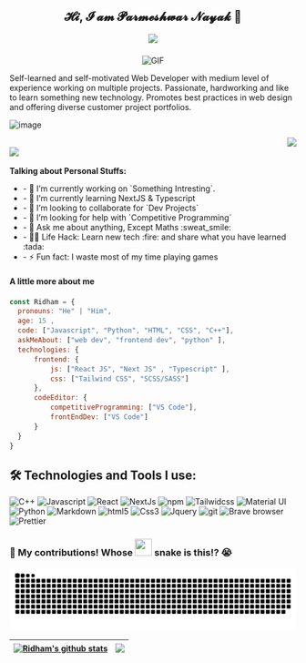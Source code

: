 <h2 align="center">𝓗𝓲, 𝓘 𝓪𝓶 𝓟𝓪𝓻𝓶𝓮𝓼𝓱𝔀𝓪𝓻 𝓝𝓪𝔂𝓪𝓴 👋</h2>
<p align="center">
  <a align="center" href="https://github.com/DenverCoder1/readme-typing-svg"><img src="https://readme-typing-svg.herokuapp.com?&font=IBM+Plex+Sans&color=F72EE2&size=25&lines=Welcome+to+my+GitHub+Profile!;I'm+a+MERN+Stack+developer;" /></a>
</p>

<p align="center">
<img align="middle" alt="GIF" src="https://camo.githubusercontent.com/dd9b4a35c79a57583ccfc38c3512469e375ebae578f7a90aa020f57748a81dfc/68747470733a2f2f6d69722d73332d63646e2d63662e626568616e63652e6e65742f70726f6a6563745f6d6f64756c65732f68642f3232383733353133373131393831312e363230353437323462616630622e676966" />
</p>
<p>
Self-learned and self-motivated Web Developer with medium level of experience working on multiple projects. Passionate, hardworking and like to learn something new technology. Promotes best practices in web design and offering diverse customer project portfolios.
</p>
<p align="center">
 
![image](https://user-images.githubusercontent.com/61057666/169029838-74df663d-2e62-4d77-bdff-b43f7d63f00f.png)

</p>

<img align="right" src="https://media.giphy.com/media/M9gbBd9nbDrOTu1Mqx/giphy.gif">
<br>
  <a align='center' href="https://visitcount.itsvg.in">
  <img src="https://visitcount.itsvg.in/api?id=ridhamrj&label=Profile%20Views&color=0&icon=0&pretty=true" />
</a>
  
**Talking about Personal Stuffs:**
<ul>
  <li>- 🔭 I’m currently working on `Something Intresting`.</li>
  <li>- 🌱 I’m currently learning NextJS & Typescript</li>
  <li>- 👯 I’m looking to collaborate for `Dev Projects`</li>
  <li>- 🤔 I’m looking for help with `Competitive Programming`</li>
  <li>- 💬 Ask me about anything, Except Maths :sweat_smile:</li>
  <li>- 👨‍💻 Life Hack: Learn new tech :fire: and share what you have learned :tada:</li>
  <li>- ⚡ Fun fact: I waste most of my time playing games</li>
</ul>


#### A little more about me
```javascript
const Ridham = {
  pronouns: "He" | "Him",
  age: 15 ,
  code: ["Javascript", "Python", "HTML", "CSS", "C++"],
  askMeAbout: ["web dev", "frontend dev", "python" ],
  technologies: {
      frontend: {
          js: ["React JS", "Next JS" , "Typescript" ],
          css: ["Tailwind CSS", "SCSS/SASS"]
      },
      codeEditor: {
          competitiveProgramming: ["VS Code"],
          frontEndDev: ["VS Code"]
      }
  }
}
```

## 🛠️ Technologies and Tools I use:

<p>
<img alt="C++" src="https://img.shields.io/badge/C%2B%2B-00599C?style=for-the-badge&logo=c%2B%2B&logoColor=white" height="25px"/>
<img alt="Javascript" src="https://img.shields.io/badge/JavaScript-323330?style=for-the-badge&logo=javascript&logoColor=F7DF1E"  height="25px"/>
<img alt="React" src="https://img.shields.io/badge/React-20232A?style=for-the-badge&logo=react&logoColor=61DAFB" height="25px"/>
<img alt="NextJs" src="https://img.shields.io/badge/Next-black?style=for-the-badge&logo=next.js&logoColor=white" height="25px"/>
<img alt="npm" src="https://img.shields.io/badge/NPM-%23000000.svg?style=for-the-badge&logo=npm&logoColor=white" height="25px"/>
<img alt="Tailwidcss" src="https://img.shields.io/badge/Tailwind_CSS-38B2AC?style=for-the-badge&logo=tailwind-css&logoColor=white" height="25px"/>
<img alt="Material UI" src="https://img.shields.io/badge/Material--UI-0081CB?style=for-the-badge&logo=material-ui&logoColor=white" height="25px"/>
<img alt="Python" src="https://img.shields.io/badge/Python-14354C?style=for-the-badge&logo=python&logoColor=white" height="25px"/>
<img alt="Markdown" src="https://img.shields.io/badge/Markdown-000000?style=for-the-badge&logo=markdown&logoColor=white"  height="25px"/>
<img alt="html5" src="https://img.shields.io/badge/HTML5-E34F26?style=for-the-badge&logo=html5&logoColor=white" height="25px"/>
<img alt="Css3" src="https://img.shields.io/badge/CSS3-1572B6?style=for-the-badge&logo=css3&logoColor=white" height="25px"/>
<img alt="Jquery" src="https://img.shields.io/badge/jquery-%230769AD.svg?style=for-the-badge&logo=jquery&logoColor=white" height="25px"/>
<img alt="git" src="https://img.shields.io/badge/-Git-F05032?style=flat-square&logo=git&logoColor=white" height="25px"/>
<img alt="Brave browser" src="https://img.shields.io/badge/-Brave_Browser-FB542B?style=flat-square&logo=brave&logoColor=white" height="25px"/>
<img alt="Prettier" src="https://img.shields.io/badge/-Prettier-F7B93E?style=flat-square&logo=prettier&logoColor=white" height="25px"/>
 
 
### 🚀 My contributions! Whose <img src= "https://c.tenor.com/BczFoyx41WoAAAAj/swallowed-the-mighty-ones.gif" width= "30" height= "30"> snake is this!? 😭
![Contribution grid snake animation](https://raw.githubusercontent.com/platane/snk/output/github-contribution-grid-snake-dark.svg)


  | <a href="https://github.com/anuraghazra/github-readme-stats"><img align="center" src="https://github-readme-stats.vercel.app/api?username=RidhamRj&show_icons=true&include_all_commits=true&theme=buefy&hide_border=true" alt="Ridham's github stats" /></a> | <a href="https://github.com/anuraghazra/github-readme-stats"><img align="center" src="https://github-readme-stats.vercel.app/api/top-langs/?username=RidhamRj&layout=compact&theme=buefy&hide_border=true" /></a> |
| ------------- | ------------- |
